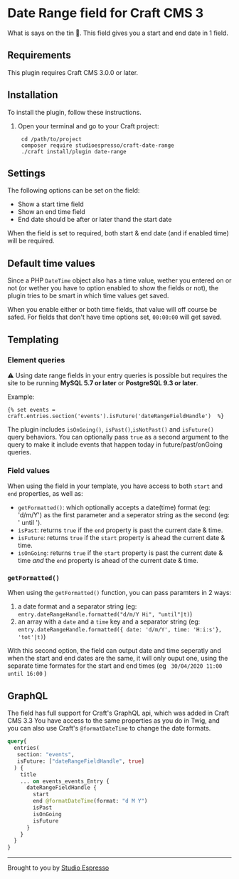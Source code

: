 # Date Range field for Craft CMS 3

What is says on the tin 🙂. This field gives you a start and end date in 1 field.

## Requirements

This plugin requires Craft CMS 3.0.0 or later.

## Installation

To install the plugin, follow these instructions.

1. Open your terminal and go to your Craft project:

        cd /path/to/project
        composer require studioespresso/craft-date-range
        ./craft install/plugin date-range

## Settings
The following options can be set on the field:
- Show a start time field
- Show an end time field
- End date should be after or later thand the start date

When the field is set to required, both start & end date (and if enabled time) will be required. 

## Default time values
Since a PHP ``DateTime`` object also has a time value, wether you entered on or not (or wether you have to option enabled to show the fields or not), the plugin tries to be smart  in which time values get saved.

When you enable either or both time fields, that value will off course be safed. For fields that don't have time options set, ``00:00:00`` will get saved.


## Templating

### Element queries
⚠️ Using date range fields in your entry queries is possible but requires the site to be running **MySQL 5.7 or later** or **PostgreSQL 9.3 or later**.

Example:

```twig
{% set events = craft.entries.section('events').isFuture('dateRangeFieldHandle')  %}
```

The plugin includes `isOnGoing()`, `isPast()`,`isNotPast()`  and `isFuture()` query behaviors. You can optionally pass `true` as a second argument to the query to make it include events that happen today in future/past/onGoing queries. 

### Field values
When using the field in your template, you have access to both `start` and `end` properties, as well as:
- `getFormatted()`: which optionally accepts a date(time) format (eg: 'd/m/Y') as the first parameter and a seperator string as the second (eg: ' until ').
- `isPast`: returns `true` if the `end` property is past the current date & time.
- `isFuture`: returns `true` if the `start` property is ahead the current date & time.
- `isOnGoing`: returns `true` if the `start` property is past the current date & time *and* the `end` property is ahead of the current date & time.

### `getFormatted()`
When using the ``getFormatted()`` function, you can pass paramters in 2 ways:
1) a date format and a separator string (eg: ``entry.dateRangeHandle.formatted("d/m/Y Hi", "until"|t)``)  
2) an array with a ``date`` and a ``time`` key and a separator string (eg: ``entry.dateRangeHandle.formatted({ date: 'd/m/Y', time: 'H:i:s'}, 'tot'|t)``)

With this second option, the field can output date and time seperatly and when the start and end dates are the same, it will only ouput one, using the separate time formates for the start and end times (eg `` 30/04/2020 11:00 until 16:00`` )

## GraphQL
The field has full support for Craft's GraphQL api, which was added in Craft CMS 3.3
You have access to the same properties as you do in Twig, and you can also use Craft's ``@formatDateTime`` to change the date formats.  

```graphql
query{
  entries(
   section: "events",
   isFuture: ["dateRangeFieldHandle", true]
  ) {
    title
    ... on events_events_Entry {
      dateRangeFieldHandle {
        start
        end @formatDateTime(format: "d M Y")
        isPast
        isOnGoing
        isFuture
      }
    }
  }
}
```
----

Brought to you by [Studio Espresso](https://studioespresso.co/en)

